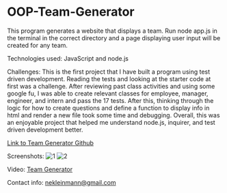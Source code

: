 # OOP-Team-Generator

This program generates a website that displays a team. Run node app.js in the terminal in the correct directory and a page displaying user input will be created for any team. 

Technologies used: JavaScript and node.js

Challenges: This is the first project that I have built a program using test driven development.  Reading the tests and looking at the starter code at first was a challenge. After reviewing past class activities and using some google fu, I was able to create relevant classes for employee, manager, engineer, and intern and pass the 17 tests.  After this, thinking through the logic for how to create questions and define a function to display info in html and render a new file took some time and debugging. Overall, this was an enjoyable project that helped me understand node.js, inquirer, and test driven development better.

[Link to Team Generator Github](https://github.com/nkleinmann/OOP-Team-Generator)

Screenshots:
![1](https://user-images.githubusercontent.com/65608809/91644789-7f556a00-ea0d-11ea-8f40-c6140f19463e.jpg)
![2](https://user-images.githubusercontent.com/65608809/91644791-81b7c400-ea0d-11ea-9fd9-f1d1280c7b39.jpg)

Video: [Team Generator](https://youtu.be/pw6E8CmdJ-M)

Contact info: nekleinmann@gmail.com
